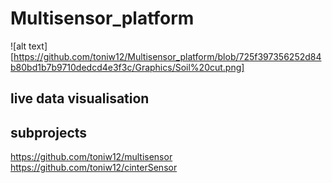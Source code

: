 # Multisensor_platform
![alt text][https://github.com/toniw12/Multisensor_platform/blob/725f397356252d84b80bd1b7b9710dedcd4e3f3c/Graphics/Soil%20cut.png]

## live data visualisation


## subprojects
https://github.com/toniw12/multisensor
https://github.com/toniw12/cinterSensor
